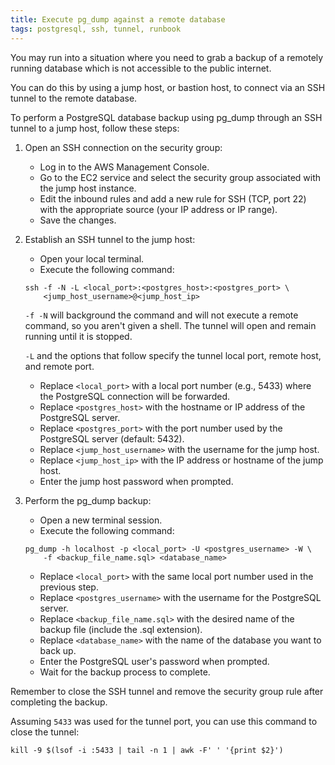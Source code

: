 ```yaml
---
title: Execute pg_dump against a remote database
tags: postgresql, ssh, tunnel, runbook
---
```


You may run into a situation where you need to grab a backup of a remotely
running database which is not accessible to the public internet.

You can do this by using a jump host, or bastion host, to connect via an SSH
tunnel to the remote database.

To perform a PostgreSQL database backup using pg_dump through an SSH tunnel to a jump host,
follow these steps:

1. Open an SSH connection on the security group:

    - Log in to the AWS Management Console.
    - Go to the EC2 service and select the security group associated with the jump host instance.
    - Edit the inbound rules and add a new rule for SSH (TCP, port 22) with the appropriate source (your IP address or IP range).
    - Save the changes.

2. Establish an SSH tunnel to the jump host:

    - Open your local terminal.
    - Execute the following command:

    ```
    ssh -f -N -L <local_port>:<postgres_host>:<postgres_port> \
        <jump_host_username>@<jump_host_ip>
    ```

    `-f -N` will background the command and will not execute a remote command,
    so you aren't given a shell. The tunnel will open and remain running until
    it is stopped.

    `-L` and the options that follow specify the tunnel local port, remote host, and remote port.

    - Replace `<local_port>` with a local port number (e.g., 5433) where the PostgreSQL connection will be forwarded.
    - Replace `<postgres_host>` with the hostname or IP address of the PostgreSQL server.
    - Replace `<postgres_port>` with the port number used by the PostgreSQL server (default: 5432).
    - Replace `<jump_host_username>` with the username for the jump host.
    - Replace `<jump_host_ip>` with the IP address or hostname of the jump host.
    - Enter the jump host password when prompted.

3. Perform the pg_dump backup:

    - Open a new terminal session.
    - Execute the following command:

    ```
    pg_dump -h localhost -p <local_port> -U <postgres_username> -W \
        -f <backup_file_name.sql> <database_name>
    ```

    - Replace `<local_port>` with the same local port number used in the previous step.
    - Replace `<postgres_username>` with the username for the PostgreSQL server.
    - Replace `<backup_file_name.sql>` with the desired name of the backup file (include the .sql extension).
    - Replace `<database_name>` with the name of the database you want to back up.
    - Enter the PostgreSQL user's password when prompted.
    - Wait for the backup process to complete.

Remember to close the SSH tunnel and remove the security group rule after completing the backup.

Assuming `5433` was used for the tunnel port, you can use this command to close
the tunnel:

```
kill -9 $(lsof -i :5433 | tail -n 1 | awk -F' ' '{print $2}')
```
